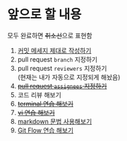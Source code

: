 # 앞으로 할 내용

모두 완료하면 ~~취소선~~으로 표현함

1. [커밋 메세지 제대로 작성하기](../readme/git.md#commit-메세지-작성법)
2. pull request `branch` 지정하기
3. pull request `reviewers` 지정하기  
   (현재는 내가 자동으로 지정되게 해놨음)
4. ~~[pull request `assignees` 지정하기](../to_be_next/assignees.md)~~
5. 코드 리뷰 해보기
6. ~~[terminal 연습 해보기](../readme/terminal.md)~~
7. ~~[vi 연습 해보기](../readme/vi.md)~~
8. [markdown 문법 사용해보기](../readme/markdown.md)
9. [Git Flow 연습 해보기](https://github.com/junkfood-dev/git-flow-tutorial)